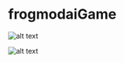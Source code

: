 # frogmodaiGame

![alt text](https://gfycat.com/FatalSandyBlackfootedferret "2")

![alt text](https://gfycat.com/gifs/detail/QuestionableExaltedGhostshrimp "2")
